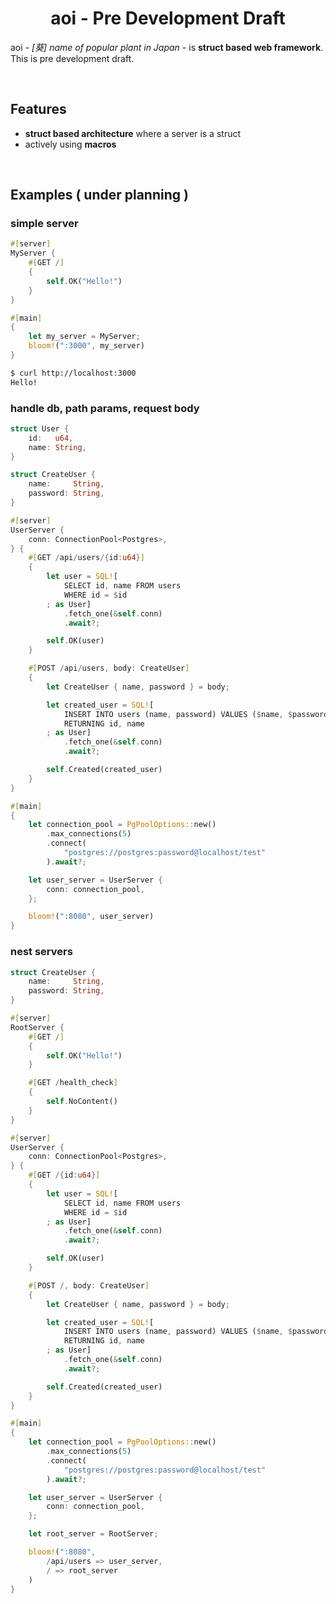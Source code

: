 <div align="center">
    <h1>aoi - Pre Development Draft</h1>
</div>

aoi *- [葵] name of popular plant in Japan -* is **struct based web framework**.\
This is pre development draft.

<br/>

## Features
- **struct based architecture** where a server is a struct
- actively using **macros**

<br/>

## Examples ( under planning )

### simple server
```rust
#[server]
MyServer {
    #[GET /]
    {
        self.OK("Hello!")
    }
}

#[main]
{
    let my_server = MyServer;
    bloom!(":3000", my_server)
}
```
```sh
$ curl http://localhost:3000
Hello!
```

### handle db, path params, request body
```rust
struct User {
    id:   u64,
    name: String,
}

struct CreateUser {
    name:     String,
    password: String,
}

#[server]
UserServer {
    conn: ConnectionPool<Postgres>,
} {
    #[GET /api/users/{id:u64}]
    {
        let user = SQL![
            SELECT id, name FROM users
            WHERE id = $id
        ; as User]
            .fetch_one(&self.conn)
            .await?;

        self.OK(user)
    }

    #[POST /api/users, body: CreateUser]
    {
        let CreateUser { name, password } = body;

        let created_user = SQL![
            INSERT INTO users (name, password) VALUES ($name, $password)
            RETURNING id, name
        ; as User]
            .fetch_one(&self.conn)
            .await?;

        self.Created(created_user)
    }
}

#[main]
{
    let connection_pool = PgPoolOptions::new()
        .max_connections(5)
        .connect(
            "postgres://postgres:password@localhost/test"
        ).await?;

    let user_server = UserServer {
        conn: connection_pool,
    };

    bloom!(":8080", user_server)
}
```

### nest servers
```rust
struct CreateUser {
    name:     String,
    password: String,
}

#[server]
RootServer {
    #[GET /]
    {
        self.OK("Hello!")
    }

    #[GET /health_check]
    {
        self.NoContent()
    }
}

#[server]
UserServer {
    conn: ConnectionPool<Postgres>,
} {
    #[GET /{id:u64}]
    {
        let user = SQL![
            SELECT id, name FROM users
            WHERE id = $id
        ; as User]
            .fetch_one(&self.conn)
            .await?;

        self.OK(user)
    }

    #[POST /, body: CreateUser]
    {
        let CreateUser { name, password } = body;

        let created_user = SQL![
            INSERT INTO users (name, password) VALUES ($name, $password)
            RETURNING id, name
        ; as User]
            .fetch_one(&self.conn)
            .await?;

        self.Created(created_user)
    }
}

#[main]
{
    let connection_pool = PgPoolOptions::new()
        .max_connections(5)
        .connect(
            "postgres://postgres:password@localhost/test"
        ).await?;

    let user_server = UserServer {
        conn: connection_pool,
    };

    let root_server = RootServer;

    bloom!(":8080",
        /api/users => user_server,
        / => root_server
    )
}
```